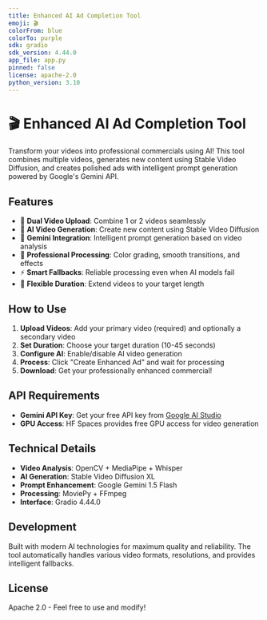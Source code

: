 ```yaml
---
title: Enhanced AI Ad Completion Tool
emoji: 🎬
colorFrom: blue
colorTo: purple
sdk: gradio
sdk_version: 4.44.0
app_file: app.py
pinned: false
license: apache-2.0
python_version: 3.10
---
```


# 🎬 Enhanced AI Ad Completion Tool

Transform your videos into professional commercials using AI! This tool combines multiple videos, generates new content using Stable Video Diffusion, and creates polished ads with intelligent prompt generation powered by Google's Gemini API.

## Features

- 🎥 **Dual Video Upload**: Combine 1 or 2 videos seamlessly
- 🤖 **AI Video Generation**: Create new content using Stable Video Diffusion
- 🧠 **Gemini Integration**: Intelligent prompt generation based on video analysis
- 🎨 **Professional Processing**: Color grading, smooth transitions, and effects
- ⚡ **Smart Fallbacks**: Reliable processing even when AI models fail
- 🎯 **Flexible Duration**: Extend videos to your target length

## How to Use

1. **Upload Videos**: Add your primary video (required) and optionally a secondary video
2. **Set Duration**: Choose your target duration (10-45 seconds)
3. **Configure AI**: Enable/disable AI video generation
4. **Process**: Click "Create Enhanced Ad" and wait for processing
5. **Download**: Get your professionally enhanced commercial!

## API Requirements

- **Gemini API Key**: Get your free API key from [Google AI Studio](https://makersuite.google.com/app/apikey)
- **GPU Access**: HF Spaces provides free GPU access for video generation

## Technical Details

- **Video Analysis**: OpenCV + MediaPipe + Whisper
- **AI Generation**: Stable Video Diffusion XL
- **Prompt Enhancement**: Google Gemini 1.5 Flash
- **Processing**: MoviePy + FFmpeg
- **Interface**: Gradio 4.44.0

## Development

Built with modern AI technologies for maximum quality and reliability. The tool automatically handles various video formats, resolutions, and provides intelligent fallbacks.

## License

Apache 2.0 - Feel free to use and modify!